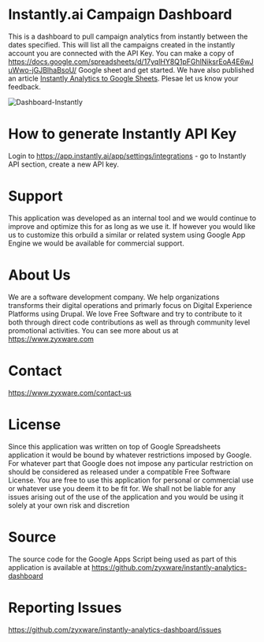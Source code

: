 # Instantly.ai Campaign Dashboard
This is a dashboard to pull campaign analytics from instantly between the dates specified. This will list all the campaigns created in the instantly account you are connected with the API Key. You can make a copy of https://docs.google.com/spreadsheets/d/17yqlHY8Q1pFGhlNiksrEoA4E6wJuWwo-jGJBlhaBsoU/ Google sheet and get started. We have also published an article [Instantly Analytics to Google Sheets](https://www.zyxware.com/article/6580/instantly-analytics-to-google-sheets). Plesae let us know your feedback.

![Dashboard-Instantly](https://github.com/zyxware/instantly-analytics-dashboard/assets/109938/c52fc394-5121-4910-bae8-095a0ff61361)

# How to generate Instantly API Key
Login to https://app.instantly.ai/app/settings/integrations - go to Instantly API section, create a new API key.

# Support
This application was developed as an internal tool and we would continue to improve and optimize this for as long as we use it. If however you would like us to customize this orbuild a similar or related system using Google App Engine we would be available for commercial support.

# About Us
We are a software development company. We help organizations transforms their digital operations and primarly focus on Digital Experience Platforms using Drupal. We love Free Software and try to contribute to it both through direct code contributions as well as through community level promotional activities. You can see more about us at https://www.zyxware.com

# Contact
https://www.zyxware.com/contact-us

# License
Since this application was written on top of Google Spreadsheets application it would be bound by whatever restrictions imposed by Google. For whatever part that Google does not impose any particular restriction on should be considered as released under a compatible Free Software License. You are free to use this application for personal or commercial use or whatever use you deem it to be fit for. We shall not be liable for any issues arising out of the use of the application and you would be using it solely at your own risk and discretion

# Source
The source code for the Google Apps Script being used as part of this application is available at https://github.com/zyxware/instantly-analytics-dashboard

# Reporting Issues
https://github.com/zyxware/instantly-analytics-dashboard/issues



